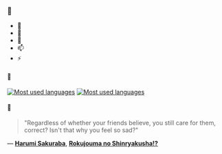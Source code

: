### 👋

- 🔭
- 🌱
- 💬
- 📫
- ⚡

#### 🧏

[![Most used languages](https://github-readme-stats-aynah.vercel.app/api/top-langs/?username=aynh&theme=solarized-dark&langs_count=6&layout=compact&hide_title=true)](https://github.com/anuraghazra/github-readme-stats#gh-dark-mode-only)
[![Most used languages](https://github-readme-stats-aynah.vercel.app/api/top-langs/?username=aynh&theme=solarized-light&langs_count=6&layout=compact&hide_title=true)](https://github.com/anuraghazra/github-readme-stats#gh-light-mode-only)

#### 💬

> "Regardless of whether your friends believe, you still care for them, correct? Isn't that why you feel so sad?"

&mdash; [**Harumi Sakuraba**](https://myanimelist.net/character.php?q=Harumi%20Sakuraba&cat=character), [**Rokujouma no Shinryakusha!?**](https://myanimelist.net/search/all?q=Rokujouma%20no%20Shinryakusha!%3F&cat=all)
